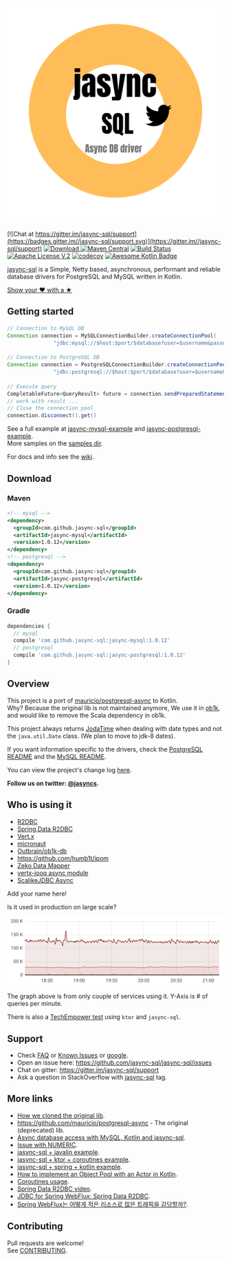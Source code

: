 <img width="550" alt="jasync-sql" src="resources/jas.png" style="max-width:100%;"> 

[![Chat at https://gitter.im/jasync-sql/support](https://badges.gitter.im//jasync-sql/support.svg)](https://gitter.im//jasync-sql/support) [ ![Download](https://api.bintray.com/packages/jasync-sql/jasync-sql/jasync-sql/images/download.svg) ](https://bintray.com/jasync-sql/jasync-sql/jasync-sql/_latestVersion) [![Maven Central](https://img.shields.io/maven-central/v/com.github.jasync-sql/jasync-common.svg?label=Maven%20Central)](https://search.maven.org/search?q=g:%22com.github.jasync-sql%22%20AND%20a:%22jasync-common%22) [![Build Status](https://travis-ci.org/jasync-sql/jasync-sql.svg?branch=master)](https://travis-ci.org/jasync-sql/jasync-sql) [![Apache License V.2](https://img.shields.io/badge/license-Apache%20V.2-blue.svg)](https://github.com/jasync-sql/jasync-sql/blob/master/LICENSE) [![codecov](https://codecov.io/gh/jasync-sql/jasync-sql/branch/master/graph/badge.svg)](https://codecov.io/gh/jasync-sql/jasync-sql) [![Awesome Kotlin Badge](https://kotlin.link/awesome-kotlin.svg)](https://github.com/KotlinBy/awesome-kotlin#libraries-frameworks-database)


[jasync-sql](https://github.com/jasync-sql/jasync-sql) is a Simple, Netty based, asynchronous, performant and reliable database drivers for
PostgreSQL and MySQL written in Kotlin.

[Show your ❤ with a ★](https://github.com/jasync-sql/jasync-sql/stargazers)

## Getting started

```Java
// Connection to MySQL DB
Connection connection = MySQLConnectionBuilder.createConnectionPool(
               "jdbc:mysql://$host:$port/$database?user=$username&password=$password");
     
// Connection to PostgreSQL DB    
Connection connection = PostgreSQLConnectionBuilder.createConnectionPool(
               "jdbc:postgresql://$host:$port/$database?user=$username&password=$password");

// Execute query
CompletableFuture<QueryResult> future = connection.sendPreparedStatement("select * from table");
// work with result ...
// Close the connection pool
connection.disconnect().get()
```

See a full example at [jasync-mysql-example](https://github.com/jasync-sql/jasync-mysql-example) and [jasync-postgresql-example](https://github.com/jasync-sql/jasync-postgresql-example).  
More samples on the [samples dir](https://github.com/jasync-sql/jasync-sql/tree/master/samples).  

For docs and info see the [wiki](https://github.com/jasync-sql/jasync-sql/wiki).

## Download


### Maven

```xml
<!-- mysql -->
<dependency>
  <groupId>com.github.jasync-sql</groupId>
  <artifactId>jasync-mysql</artifactId>
  <version>1.0.12</version>
</dependency>
<!-- postgresql -->
<dependency>
  <groupId>com.github.jasync-sql</groupId>
  <artifactId>jasync-postgresql</artifactId>
  <version>1.0.12</version>
</dependency>
```

### Gradle

```gradle
dependencies {
  // mysql
  compile 'com.github.jasync-sql:jasync-mysql:1.0.12'
  // postgresql
  compile 'com.github.jasync-sql:jasync-postgresql:1.0.12'
}
```

## Overview

This project is a port of [mauricio/postgresql-async](https://github.com/mauricio/postgresql-async) to Kotlin.  
Why? Because the original lib is not maintained anymore, We use it in [ob1k](https://github.com/outbrain/ob1k), and would like to remove the Scala dependency in ob1k.

This project always returns [JodaTime](http://joda-time.sourceforge.net/) when dealing with date types and not the
`java.util.Date` class. (We plan to move to jdk-8 dates).

If you want information specific to the drivers, check the [PostgreSQL README](postgresql-async/README.md) and the
[MySQL README](mysql-async/README.md).

You can view the project's change log [here](CHANGELOG.md).

**Follow us on twitter: [@jasyncs](https://twitter.com/Jasyncs).**

## Who is using it

* [R2DBC](https://r2dbc.io/)
* [Spring Data R2DBC](https://spring.io/projects/spring-data-r2dbc)
* [Vert.x](https://github.com/vert-x3/vertx-mysql-postgresql-client)
* [micronaut](https://github.com/micronaut-projects/micronaut-sql)
* [Outbrain/ob1k-db](https://github.com/outbrain/ob1k/)
* https://github.com/humb1t/jpom
* [Zeko Data Mapper](https://github.com/darkredz/Zeko-Data-Mapper)
* [vertx-jooq async module](https://github.com/jklingsporn/vertx-jooq)
* [ScalikeJDBC Async](https://github.com/scalikejdbc/scalikejdbc-async)

Add your name here!

Is it used in production on large scale?  

<img width="550" alt="jasync-sql-production" src="resources/production.png" style="max-width:100%;"> 

The graph above is from only couple of services using it. Y-Axis is # of queries per minute.

There is also a [TechEmpower test](https://github.com/TechEmpower/FrameworkBenchmarks/pull/4247) using `ktor` and `jasync-sql`.

## Support

* Check [FAQ](https://github.com/jasync-sql/jasync-sql/wiki/FAQ) or [Known Issues](https://github.com/jasync-sql/jasync-sql/wiki/Known-Issues) or [google](https://www.google.com/search?q=jasync-sql).
* Open an issue here: https://github.com/jasync-sql/jasync-sql/issues
* Chat on gitter: https://gitter.im/jasync-sql/support
* Ask a question in StackOverflow with [jasync-sql](https://stackoverflow.com/questions/tagged/jasync-sql) tag.

## More links

* [How we cloned the original lib](https://hackernoon.com/how-i-ported-10k-lines-of-scala-to-kotlin-in-one-week-c645732d3c1).
* https://github.com/mauricio/postgresql-async - The original (deprecated) lib.
* [Async database access with MySQL, Kotlin and jasync-sql](https://medium.com/@OhadShai/async-database-access-with-mysql-kotlin-and-jasync-sql-dbfdb8e7fd04).
* [Issue with NUMERIC](https://medium.com/@OhadShai/sometimes-a-small-bug-fix-can-lead-to-an-avalanche-f6ded2ecf53d).
* [jasync-sql + javalin example](https://medium.com/@OhadShai/reactive-java-all-the-way-to-the-database-with-jasync-sql-and-javalin-c982365d7dd2).
* [jasync-sql + ktor + coroutines example](https://medium.com/@OhadShai/async-with-style-kotlin-web-backend-with-ktor-coroutines-and-jasync-mysql-b34e8c83e4bd).
* [jasync-sql + spring + kotlin example](https://github.com/godpan/spring-kotlin-jasync-sql).
* [How to implement an Object Pool with an Actor in Kotlin](https://medium.freecodecamp.org/how-to-implement-an-object-pool-with-an-actor-in-kotlin-ed06d3ba6257).
* [Coroutines usage](https://medium.com/@OhadShai/just-a-small-example-of-how-kotlin-coroutines-are-great-c9774fe8434).
* [Spring Data R2DBC video](https://www.youtube.com/watch?v=DvO4zLVDkMs).
* [JDBC for Spring WebFlux: Spring Data R2DBC](https://medium.com/w-logs/jdbc-for-spring-webflux-spring-data-r2dbc-99690208cfeb).
* [Spring WebFlux는 어떻게 적은 리소스로 많은 트래픽을 감당할까?](https://alwayspr.tistory.com/44).


## Contributing

Pull requests are welcome!  
See [CONTRIBUTING](CONTRIBUTING.md).
